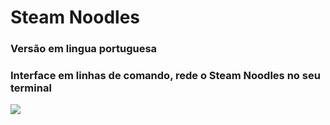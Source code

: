 # Steam Noodles
### Versão em lingua portuguesa
### Interface em linhas de comando, rede o Steam Noodles no seu terminal  
![](https://raw.githubusercontent.com/tanjilk/steam-noodles/master/Steam_Logo.png?token=ALLVJJLTBSIVTJKKE4FHQVK7HEILM)
